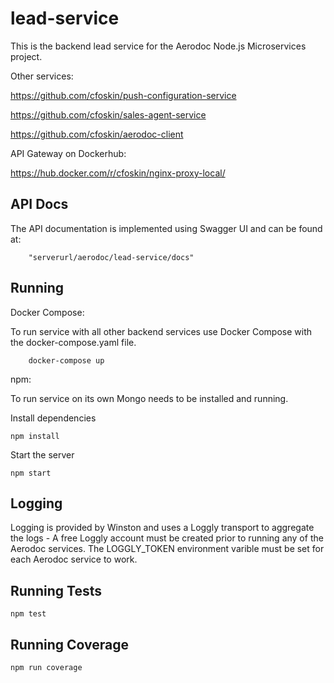 # lead-service

This is the backend lead service for the Aerodoc Node.js Microservices project. 

Other services: 

https://github.com/cfoskin/push-configuration-service

https://github.com/cfoskin/sales-agent-service

https://github.com/cfoskin/aerodoc-client

API Gateway on Dockerhub:

https://hub.docker.com/r/cfoskin/nginx-proxy-local/



## API Docs 

The API documentation is implemented using Swagger UI and can be found at:

        "serverurl/aerodoc/lead-service/docs"

## Running 


Docker Compose:

To run service with all other backend services use Docker Compose with the docker-compose.yaml file.

        docker-compose up
        
npm:

To run service on its own Mongo needs to be installed and running.

Install dependencies

    npm install

Start the server

    npm start
   
## Logging

Logging is provided by Winston and uses a Loggly transport to aggregate the logs - A free Loggly account must be created prior to running any of the Aerodoc services. The LOGGLY_TOKEN environment varible must be set for each Aerodoc service to work.

## Running Tests

    npm test
    
## Running Coverage

    npm run coverage

